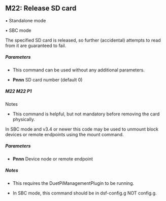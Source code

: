 ## M22: Release SD card

• Standalone mode

• SBC mode

The specified SD card is released, so further (accidental) attempts to read from it are guaranteed to fail.

##### Parameters

- This command can be used without any additional parameters.

- **Pnnn** SD card number (default 0)

##### M22 M22 P1

Notes

- This command is helpful, but not mandatory before removing the card physically.

In SBC mode and v3.4 or newer this code may be used to unmount block devices or remote endpoints using the mount command.

##### Parameters

- **Pnnn** Device node or remote endpoint

##### Notes

- This requires the DuetPiManagementPlugin to be running.

- In SBC mode, this command should be in dsf-config.g NOT config.g.

